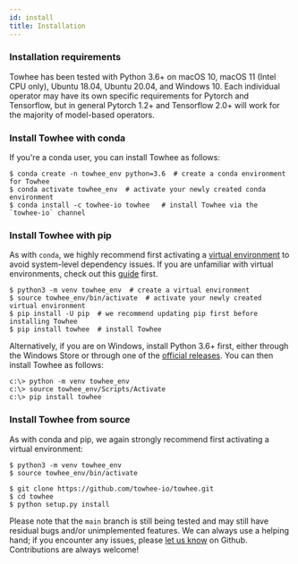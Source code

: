 ```yaml
---
id: install
title: Installation
---
```


### Installation requirements

Towhee has been tested with Python 3.6+ on macOS 10, macOS 11 (Intel CPU only), Ubuntu 18.04, Ubuntu 20.04, and Windows 10. Each individual operator may have its own specific requirements for Pytorch and Tensorflow, but in general Pytorch 1.2+ and Tensorflow 2.0+ will work for the majority of model-based operators.

### Install Towhee with conda

If you're a conda user, you can install Towhee as follows:

```shell
$ conda create -n towhee_env python=3.6  # create a conda environment for Towhee
$ conda activate towhee_env  # activate your newly created conda environment
$ conda install -c towhee-io towhee   # install Towhee via the `towhee-io` channel
```

### Install Towhee with pip

As with `conda`, we highly recommend first activating a [virtual environment](https://docs.python.org/3/library/venv.html) to avoid system-level dependency issues. If you are unfamiliar with virtual environments, check out this [guide](https://packaging.python.org/en/latest/guides/installing-using-pip-and-virtual-environments/) first.

```shell
$ python3 -m venv towhee_env  # create a virtual environment
$ source towhee_env/bin/activate  # activate your newly created virtual environment
$ pip install -U pip  # we recommend updating pip first before installing Towhee
$ pip install towhee  # install Towhee
```

Alternatively, if you are on Windows, install Python 3.6+ first, either through the Windows Store or through one of the [official releases](https://www.python.org/downloads/windows). You can then install Towhee as follows:

```console
c:\> python -m venv towhee_env
c:\> source towhee_env/Scripts/Activate
c:\> pip install towhee
```

### Install Towhee from source

As with conda and pip, we again strongly recommend first activating a virtual environment:

```shell
$ python3 -m venv towhee_env
$ source towhee_env/bin/activate
```

```shell
$ git clone https://github.com/towhee-io/towhee.git
$ cd towhee
$ python setup.py install
```

Please note that the `main` branch is still being tested and may still have residual bugs and/or unimplemented features. We can always use a helping hand; if you encounter any issues, please [let us know](https://github.com/towhee-io/towhee/issues/new/choose) on Github. Contributions are always welcome!

